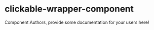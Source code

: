 clickable-wrapper-component
===============================================


Component Authors, provide some documentation for your users here!